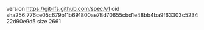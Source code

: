 version https://git-lfs.github.com/spec/v1
oid sha256:776ce05c679b11b691800ae78d70655cbd1e48bb4ba9f63303c523422d90e9d5
size 2661
